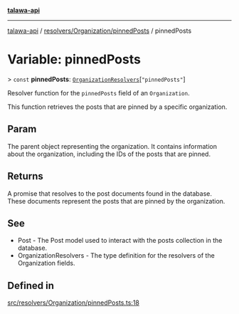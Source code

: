 [**talawa-api**](../../../../README.md)

***

[talawa-api](../../../../modules.md) / [resolvers/Organization/pinnedPosts](../README.md) / pinnedPosts

# Variable: pinnedPosts

\> `const` **pinnedPosts**: [`OrganizationResolvers`](../../../../types/generatedGraphQLTypes/type-aliases/OrganizationResolvers.md)\[`"pinnedPosts"`\]

Resolver function for the `pinnedPosts` field of an `Organization`.

This function retrieves the posts that are pinned by a specific organization.

## Param

The parent object representing the organization. It contains information about the organization, including the IDs of the posts that are pinned.

## Returns

A promise that resolves to the post documents found in the database. These documents represent the posts that are pinned by the organization.

## See

 - Post - The Post model used to interact with the posts collection in the database.
 - OrganizationResolvers - The type definition for the resolvers of the Organization fields.

## Defined in

[src/resolvers/Organization/pinnedPosts.ts:18](https://github.com/PalisadoesFoundation/talawa-api/blob/832d310bae30bd8cb45fb1b44f62dd776dccc52f/src/resolvers/Organization/pinnedPosts.ts#L18)
